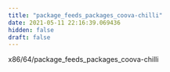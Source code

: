 ```yaml
---
title: "package_feeds_packages_coova-chilli"
date: 2021-05-11 22:16:39.069436
hidden: false
draft: false
---
```


x86/64/package_feeds_packages_coova-chilli

